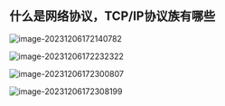 ## 什么是网络协议，TCP/IP协议族有哪些

![image-20231206172140782](/Users/yuebinghui/Documents/program/github/note/images/image-20231206172140782.png)

![image-20231206172232322](/Users/yuebinghui/Documents/program/github/note/images/image-20231206172232322.png)

![image-20231206172300807](/Users/yuebinghui/Documents/program/github/note/images/image-20231206172300807.png)

![image-20231206172308199](/Users/yuebinghui/Documents/program/github/note/images/image-20231206172308199.png)